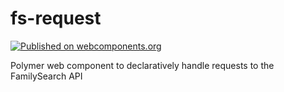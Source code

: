 # fs-request

[![Published on webcomponents.org](https://img.shields.io/badge/webcomponents.org-published-blue.svg)](https://www.webcomponents.org/element/fs-webcomponents/fs-request)

Polymer web component to declaratively handle requests to the FamilySearch API
